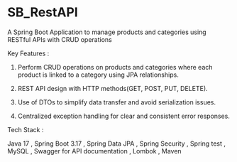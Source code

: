 # SB_RestAPI

A Spring Boot Application to manage products and categories using RESTful APIs with CRUD operations

Key Features :

1. Perform CRUD operations on products and categories where each product is linked to a category using JPA relationships.

2. REST API design with HTTP methods(GET, POST, PUT, DELETE).

3. Use of DTOs to simplify data transfer and avoid serialization issues.

4. Centralized exception handling for clear and consistent error responses.

Tech Stack :  

Java 17 ,
Spring Boot 3.17 ,
Spring Data JPA ,
Spring Security ,
Spring test ,
MySQL ,
Swagger for API documentation ,
Lombok ,
Maven 
